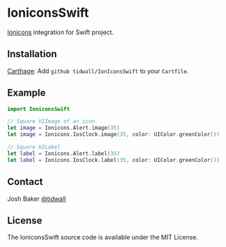 # IoniconsSwift

[Ionicons](http://ionicons.com/) integration for Swift project.

## Installation

[Carthage](https://github.com/Carthage/Carthage): Add `github tidwall/IonIconsSwift` to your `Cartfile`.

## Example
```swift
import IoniconsSwift

// Square UIImage of an icon.
let image = Ionicons.Alert.image(35)                                 
let image = Ionicons.IosClock.image(35, color: UIColor.greenColor()) 

// Square UILabel
let label = Ionicons.Alert.label(35)                                 
let label = Ionicons.IosClock.label(35, color: UIColor.greenColor()) 

```

## Contact
Josh Baker [@tidwall](http://twitter.com/tidwall)

## License

The IoniconsSwift source code is available under the MIT License.
